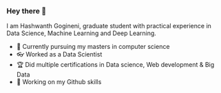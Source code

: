 ### Hey there 👋

I am Hashwanth Gogineni, graduate student with practical experience in Data Science, Machine Learning and Deep Learning.

- 🌱 Currently pursuing my masters in computer science
- 👓 Worked as a Data Scientist
- 🏆 Did multiple certifications in Data science, Web development & Big Data 
- 🔭 Working on my Github skills
